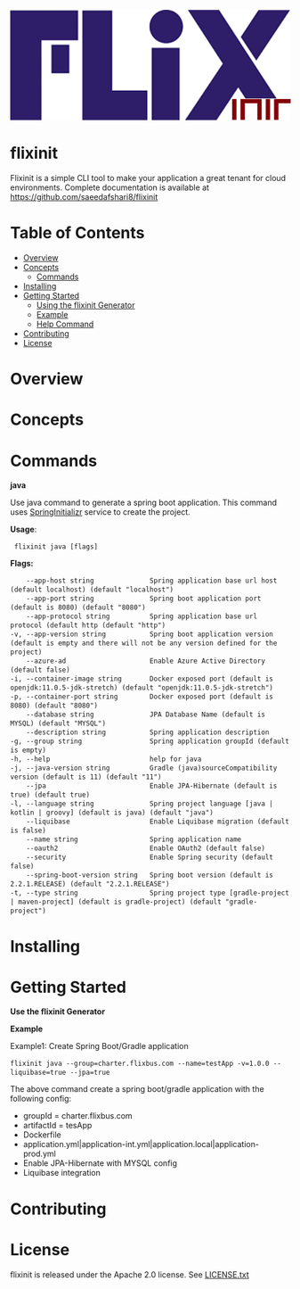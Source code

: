 ![flixinit](logo.png)
# flixinit

Flixinit is a simple CLI tool to make your application a great tenant for cloud environments.
Complete documentation is available at https://github.com/saeedafshari8/flixinit

# Table of Contents

- [Overview](#overview)
- [Concepts](#concepts)
  * [Commands](#commands)
- [Installing](#installing)
- [Getting Started](#getting-started)
  * [Using the flixinit Generator](#using-the-flixinit-generator)
  * [Example](#example)
  * [Help Command](#help-command)
- [Contributing](#contributing)
- [License](#license)

# Overview
# Concepts
# Commands
**java**

Use java command to generate a spring boot application. This command uses [SpringInitializr](https://start.spring.io/) service
to create the project.

**Usage**:

     flixinit java [flags]
**Flags:**

        --app-host string              Spring application base url host (default localhost) (default "localhost")
        --app-port string              Spring boot application port (default is 8080) (default "8080")
        --app-protocol string          Spring application base url protocol (default http (default "http")
    -v, --app-version string           Spring boot application version (default is empty and there will not be any version defined for the project)
        --azure-ad                     Enable Azure Active Directory (default false)
    -i, --container-image string       Docker exposed port (default is openjdk:11.0.5-jdk-stretch) (default "openjdk:11.0.5-jdk-stretch")
    -p, --container-port string        Docker exposed port (default is 8080) (default "8080")
        --database string              JPA Database Name (default is MYSQL) (default "MYSQL")
        --description string           Spring application description
    -g, --group string                 Spring application groupId (default is empty)
    -h, --help                         help for java
    -j, --java-version string          Gradle (java)sourceCompatibility version (default is 11) (default "11")
        --jpa                          Enable JPA-Hibernate (default is true) (default true)
    -l, --language string              Spring project language [java | kotlin | groovy] (default is java) (default "java")
        --liquibase                    Enable Liquibase migration (default is false)
        --name string                  Spring application name
        --oauth2                       Enable OAuth2 (default false)
        --security                     Enable Spring security (default false)
        --spring-boot-version string   Spring boot version (default is 2.2.1.RELEASE) (default "2.2.1.RELEASE")
    -t, --type string                  Spring project type [gradle-project | maven-project] (default is gradle-project) (default "gradle-project")


# Installing
# Getting Started
**Use the flixinit Generator**

**Example**

Example1: Create Spring Boot/Gradle application 

    flixinit java --group=charter.flixbus.com --name=testApp -v=1.0.0 --liquibase=true --jpa=true

The above command create a spring boot/gradle application with the following config:
* groupId = charter.flixbus.com
* artifactId = tesApp
* Dockerfile
* application.yml|application-int.yml|application.local|application-prod.yml
* Enable JPA-Hibernate with MYSQL config
* Liquibase integration

# Contributing
# License

flixinit is released under the Apache 2.0 license. See [LICENSE.txt](https://github.com/saeedafshari8/flixinit/blob/master/LICENSE.txt)